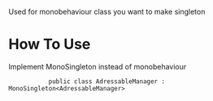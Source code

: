 Used for monobehaviour class you want to make singleton

# How To Use
Implement MonoSingleton instead of monobehaviour


```
           public class AdressableManager : MonoSingleton<AdressableManager>
```
